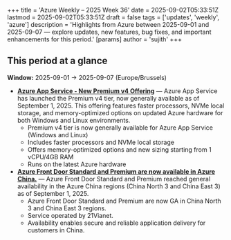 +++
title = 'Azure Weekly – 2025 Week 36'
date = 2025-09-02T05:33:51Z
lastmod = 2025-09-02T05:33:51Z
draft = false
tags = ['updates', 'weekly', 'azure']
description = 'Highlights from Azure between 2025-09-01 and 2025-09-07 — explore updates, new features, bug fixes, and important enhancements for this period.'
[params]
    author = 'sujith'
+++
## This period at a glance

**Window:** 2025-09-01 → 2025-09-07 (Europe/Brussels)

- **[Azure App Service - New Premium v4 Offering](https://azure.microsoft.com/updates?id=500374)** — Azure App Service has launched the Premium v4 tier, now generally available as of September 1, 2025. This offering features faster processors, NVMe local storage, and memory-optimized options on updated Azure hardware for both Windows and Linux environments.
  - Premium v4 tier is now generally available for Azure App Service (Windows and Linux)
  - Includes faster processors and NVMe local storage
  - Offers memory-optimized options and new sizing starting from 1 vCPU/4GB RAM
  - Runs on the latest Azure hardware
- **[Azure Front Door Standard and Premium are now available in Azure China.](https://azure.microsoft.com/updates?id=501200)** — Azure Front Door Standard and Premium reached general availability in the Azure China regions (China North 3 and China East 3) as of September 1, 2025.
  - Azure Front Door Standard and Premium are now GA in China North 3 and China East 3 regions.
  - Service operated by 21Vianet.
  - Availability enables secure and reliable application delivery for customers in China.


